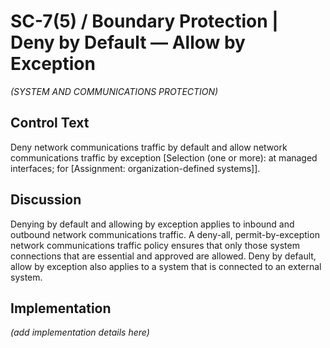 # SC-7(5) / Boundary Protection | Deny by Default — Allow by Exception

_(SYSTEM AND COMMUNICATIONS PROTECTION)_

## Control Text

Deny network communications traffic by default and allow network communications traffic by exception [Selection (one or more): at managed interfaces; for [Assignment: organization-defined systems]].

## Discussion

Denying by default and allowing by exception applies to inbound and outbound network communications traffic. A deny-all, permit-by-exception network communications traffic policy ensures that only those system connections that are essential and approved are allowed. Deny by default, allow by exception also applies to a system that is connected to an external system.

## Implementation

_(add implementation details here)_